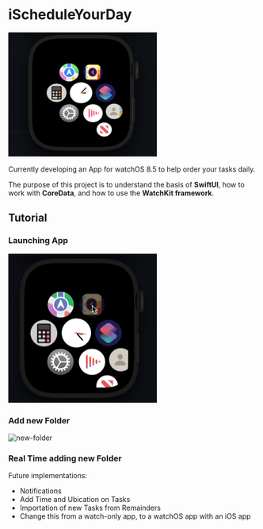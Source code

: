 # iScheduleYourDay

<img src="images/HomeScreenv2.png" alt="homeScreen" width="300" height="250"/>
<!-- ![Screenshot](images/HomeScreenv2.png) -->

Currently developing an App for watchOS 8.5 to help order your tasks daily.

The purpose of this project is to understand the basis of **SwiftUI**, how to work with **CoreData**, and how to use the **WatchKit framework**.


## Tutorial

### Launching App

<img src="images/launchApp.gif" alt="launchApp" width="300" height="300">

### Add new Folder

<img src="images/AddNewFodlder.png" alt="new-folder" width="300" height="300">

### Real Time adding new Folder






Future implementations:

* Notifications
* Add Time and Ubication on Tasks
* Importation of new Tasks from Remainders
* Change this from a watch-only app, to a watchOS app with an iOS app

